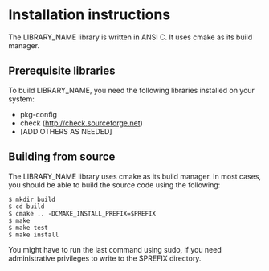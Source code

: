 Installation instructions
=========================

The LIBRARY_NAME library is written in ANSI C. It uses cmake as its
build manager.


Prerequisite libraries
----------------------

To build LIBRARY_NAME, you need the following libraries installed on
your system:

  * pkg-config
  * check (http://check.sourceforge.net)
  * [ADD OTHERS AS NEEDED]


Building from source
--------------------

The LIBRARY_NAME library uses cmake as its build manager.  In most
cases, you should be able to build the source code using the following:

    $ mkdir build
    $ cd build
    $ cmake .. -DCMAKE_INSTALL_PREFIX=$PREFIX
    $ make
    $ make test
    $ make install

You might have to run the last command using sudo, if you need
administrative privileges to write to the $PREFIX directory.
